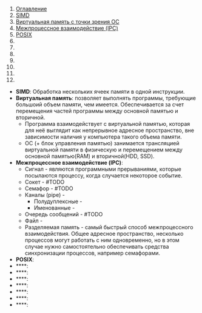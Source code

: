 1. [Оглавление](https://github.com/Nethius/cheatsheet/blob/main/README.md)
1. [SIMD](#1)
1. [Виртуальная память с точки зрения ОС](#2)
1. [Межпроцессное взаимодействие (IPC)](#3)
1. [POSIX](#4)
1. [](#5)
1. [](#6)
1. [](#7)
1. [](#8)
1. [](#9)
1. [](#10)
1. [](#11)

* **SIMD**: <a name="1"></a> Обработка нескольких ячеек памяти в одной инструкции.
* **Виртуальная память**: <a name="2"></a> позволяет выполнять программы, требующие большоий объем памяти, чем имеется. Обеспечивается за счет перемещения частей программы между основной памятью и вторичной.
    * Программа взаимодействует с виртуальной памятью, которая для неё выглядит как непрерывное адресное пространство, вне зависимости наличия у компьютера такого объема памяти.
    * ОС (+ блок управления памятью) занимается трансляцией виртуальной памяти в физическую и перемещением между основной памятью(RAM) и вторичной(HDD, SSD).
* **Межпроцессное взаимодействие (IPC)**: <a name="3"></a>
    * Сигнал - являются программными прерываниями, которые посылаются процессу, когда случается некоторое событие.
    * Сокет - #TODO
    * Семафор - #TODO
    * Каналы (pipe) - 
        * Полудуплексные - 
        * Именованные - 
    * Очередь сообщений - #TODO
    * Файл - 
    * Разделяемая память - самый быстрый способ межпроцессного взаимодействия. Общее адресное пространство, несколько процессов могут работать с ним одновременно, но в этом случае нужно самостоятельно обеспечивать средства синхронизации процессов, например семафорами. 
* **POSIX**: <a name="4"></a>
* ****: <a name="5"></a>
* ****: <a name="6"></a>
* ****: <a name="7"></a>
* ****: <a name="8"></a>
* ****: <a name="9"></a>
* ****: <a name="10"></a>
* ****: <a name="11"></a>